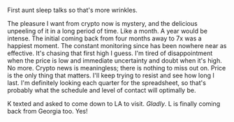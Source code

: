 First aunt sleep talks so that's more wrinkles.

The pleasure I want from crypto now is mystery, and the delicious unpeeling of it in a long period of time. Like a month. A year would be intense. The initial coming back from four months away to 7x was a happiest moment. The constant monitoring since has been nowhere near as effective. It's chasing that first high I guess. I'm tired of disappointment when the price is low and immediate uncertainty and doubt when it's high. No more. Crypto news is meaningless; there is nothing to miss out on. Price is the only thing that matters. I'll keep trying to resist and see how long I last. I'm definitely looking each quarter for the spreadsheet, so that's probably what the schedule and level of contact will optimally be.

K texted and asked to come down to LA to visit. *Gladly*. L is finally coming back from Georgia too. Yes!
